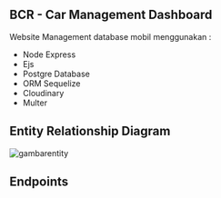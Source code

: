 ## BCR - Car Management Dashboard

Website Management database mobil menggunakan :

- Node Express
- Ejs
- Postgre Database
- ORM Sequelize
- Cloudinary
- Multer

## Entity Relationship Diagram

![gambarentity](https://raw.githubusercontent.com/AsrofurRizqi/BCR-Stage3/master/dbdiagram/cars.png)

## Endpoints